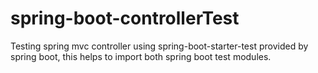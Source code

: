# spring-boot-controllerTest
Testing spring mvc controller using spring-boot-starter-test provided by spring boot, this helps to import both spring boot  test modules.
